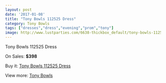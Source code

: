 ```yaml
---
layout: post
date: '2017-01-08'
title: "Tony Bowls 112525 Dress"
category: Tony Bowls
tags: ["dresses","dress","evening","prom","tony"]
image: http://www.lustparties.com/6638-thickbox_default/tony-bowls-112525-dress.jpg
---
```

Tony Bowls 112525 Dress

On Sales: **$398**
<a href="https://www.lustparties.com/en/tony-bowls/2280-tony-bowls-112525-dress.html"><amp-img layout="responsive" width="600" height="600" src="//www.lustparties.com/6638-thickbox_default/tony-bowls-112525-dress.jpg" alt="Tony Bowls 112525 Dress 0" /></a>
<a href="https://www.lustparties.com/en/tony-bowls/2280-tony-bowls-112525-dress.html"><amp-img layout="responsive" width="600" height="600" src="//www.lustparties.com/6639-thickbox_default/tony-bowls-112525-dress.jpg" alt="Tony Bowls 112525 Dress 1" /></a>
<a href="https://www.lustparties.com/en/tony-bowls/2280-tony-bowls-112525-dress.html"><amp-img layout="responsive" width="600" height="600" src="//www.lustparties.com/6640-thickbox_default/tony-bowls-112525-dress.jpg" alt="Tony Bowls 112525 Dress 2" /></a>

Buy it: [Tony Bowls 112525 Dress](https://www.lustparties.com/en/tony-bowls/2280-tony-bowls-112525-dress.html "Tony Bowls 112525 Dress")

View more: [Tony Bowls](https://www.lustparties.com/en/5-tony-bowls "Tony Bowls")